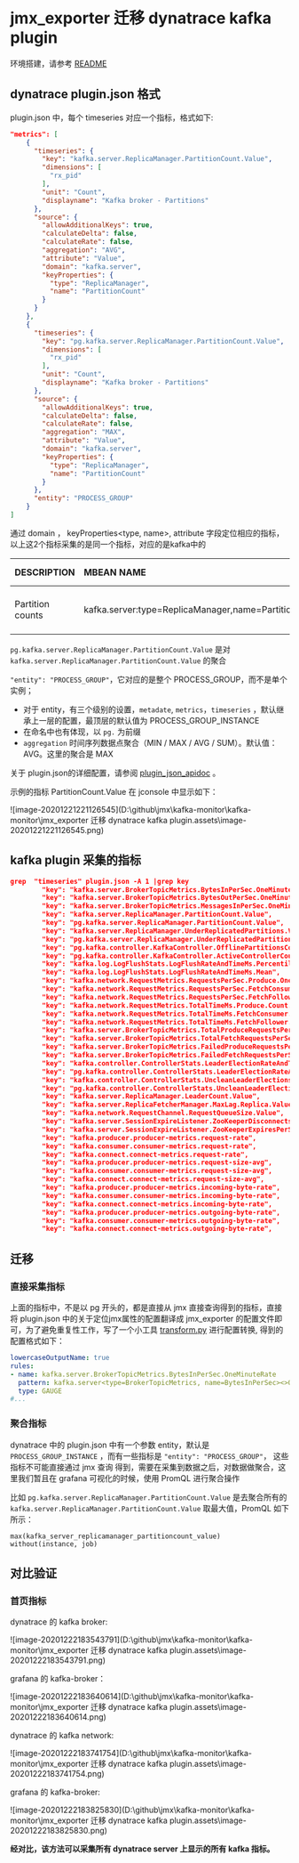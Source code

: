 # jmx_exporter 迁移 dynatrace kafka plugin

环境搭建，请参考 [README](README.md)

## dynatrace plugin.json 格式

plugin.json 中，每个 timeseries 对应一个指标，格式如下:

```json
"metrics": [
    {
      "timeseries": {
        "key": "kafka.server.ReplicaManager.PartitionCount.Value",
        "dimensions": [
          "rx_pid"
        ],
        "unit": "Count",
        "displayname": "Kafka broker - Partitions"
      },
      "source": {
        "allowAdditionalKeys": true,
        "calculateDelta": false,
        "calculateRate": false,
        "aggregation": "AVG",
        "attribute": "Value",
        "domain": "kafka.server",
        "keyProperties": {
          "type": "ReplicaManager",
          "name": "PartitionCount"
        }
      }
    },
    {
      "timeseries": {
        "key": "pg.kafka.server.ReplicaManager.PartitionCount.Value",
        "dimensions": [
          "rx_pid"
        ],
        "unit": "Count",
        "displayname": "Kafka broker - Partitions"
      },
      "source": {
        "allowAdditionalKeys": true,
        "calculateDelta": false,
        "calculateRate": false,
        "aggregation": "MAX",
        "attribute": "Value",
        "domain": "kafka.server",
        "keyProperties": {
          "type": "ReplicaManager",
          "name": "PartitionCount"
        }
      },
      "entity": "PROCESS_GROUP"
    }
]    
```

通过   domain ， keyProperties<type, name>,   attribute    字段定位相应的指标，以上这2个指标采集的是同一个指标，对应的是kafka中的

| DESCRIPTION      | MBEAN NAME                                           | NORMAL VALUE               |
| :--------------- | :--------------------------------------------------- | :------------------------- |
| Partition counts | kafka.server:type=ReplicaManager,name=PartitionCount | mostly even across brokers |

`pg.kafka.server.ReplicaManager.PartitionCount.Value` 是对  `kafka.server.ReplicaManager.PartitionCount.Value` 的聚合

`"entity": "PROCESS_GROUP"`，它对应的是整个 PROCESS_GROUP，而不是单个实例；

- 对于  entity，有三个级别的设置，`metadate`, `metrics`，`timeseries` ，默认继承上一层的配置，最顶层的默认值为 PROCESS_GROUP_INSTANCE
- 在命名中也有体现，以 `pg.` 为前缀
- `aggregation`  时间序列数据点聚合（MIN / MAX / AVG / SUM）。默认值：AVG。这里的聚合是 MAX

关于 plugin.json的详细配置，请参阅 [plugin_json_apidoc](https://dynatrace.github.io/plugin-sdk/api/plugin_json_apidoc.html) 。

示例的指标  PartitionCount.Value 在 jconsole 中显示如下：

![image-20201221221126545](D:\github\jmx\kafka-monitor\kafka-monitor\jmx_exporter 迁移 dynatrace kafka plugin.assets\image-20201221221126545.png)



## kafka plugin 采集的指标

```json
grep  "timeseries" plugin.json -A 1 |grep key
        "key": "kafka.server.BrokerTopicMetrics.BytesInPerSec.OneMinuteRate",
        "key": "kafka.server.BrokerTopicMetrics.BytesOutPerSec.OneMinuteRate",
        "key": "kafka.server.BrokerTopicMetrics.MessagesInPerSec.OneMinuteRate",
        "key": "kafka.server.ReplicaManager.PartitionCount.Value",
        "key": "pg.kafka.server.ReplicaManager.PartitionCount.Value",
        "key": "kafka.server.ReplicaManager.UnderReplicatedPartitions.Value",
        "key": "pg.kafka.server.ReplicaManager.UnderReplicatedPartitions.Value",
        "key": "pg.kafka.controller.KafkaController.OfflinePartitionsCount.Value",
        "key": "pg.kafka.controller.KafkaController.ActiveControllerCount.Value",
        "key": "kafka.log.LogFlushStats.LogFlushRateAndTimeMs.Percentile95th",
        "key": "kafka.log.LogFlushStats.LogFlushRateAndTimeMs.Mean",
        "key": "kafka.network.RequestMetrics.RequestsPerSec.Produce.OneMinuteRate.request",
        "key": "kafka.network.RequestMetrics.RequestsPerSec.FetchConsumer.OneMinuteRate.request",
        "key": "kafka.network.RequestMetrics.RequestsPerSec.FetchFollower.OneMinuteRate.request",
        "key": "kafka.network.RequestMetrics.TotalTimeMs.Produce.Count.request",
        "key": "kafka.network.RequestMetrics.TotalTimeMs.FetchConsumer.Count.request",
        "key": "kafka.network.RequestMetrics.TotalTimeMs.FetchFollower.Count.request",
        "key": "kafka.server.BrokerTopicMetrics.TotalProduceRequestsPerSec.OneMinuteRate",
        "key": "kafka.server.BrokerTopicMetrics.TotalFetchRequestsPerSec.OneMinuteRate",
        "key": "kafka.server.BrokerTopicMetrics.FailedProduceRequestsPerSec.OneMinuteRate",
        "key": "kafka.server.BrokerTopicMetrics.FailedFetchRequestsPerSec.OneMinuteRate",
        "key": "kafka.controller.ControllerStats.LeaderElectionRateAndTimeMs.OneMinuteRate",
        "key": "pg.kafka.controller.ControllerStats.LeaderElectionRateAndTimeMs.OneMinuteRate",
        "key": "kafka.controller.ControllerStats.UncleanLeaderElectionsPerSec.OneMinuteRate",
        "key": "pg.kafka.controller.ControllerStats.UncleanLeaderElectionsPerSec.OneMinuteRate",
        "key": "kafka.server.ReplicaManager.LeaderCount.Value",
        "key": "kafka.server.ReplicaFetcherManager.MaxLag.Replica.Value",
        "key": "kafka.network.RequestChannel.RequestQueueSize.Value",
        "key": "kafka.server.SessionExpireListener.ZooKeeperDisconnectsPerSec.OneMinuteRate",
        "key": "kafka.server.SessionExpireListener.ZooKeeperExpiresPerSec.OneMinuteRate",
        "key": "kafka.producer.producer-metrics.request-rate",
        "key": "kafka.consumer.consumer-metrics.request-rate",
        "key": "kafka.connect.connect-metrics.request-rate",
        "key": "kafka.producer.producer-metrics.request-size-avg",
        "key": "kafka.consumer.consumer-metrics.request-size-avg",
        "key": "kafka.connect.connect-metrics.request-size-avg",
        "key": "kafka.producer.producer-metrics.incoming-byte-rate",
        "key": "kafka.consumer.consumer-metrics.incoming-byte-rate",
        "key": "kafka.connect.connect-metrics.incoming-byte-rate",
        "key": "kafka.producer.producer-metrics.outgoing-byte-rate",
        "key": "kafka.consumer.consumer-metrics.outgoing-byte-rate",
        "key": "kafka.connect.connect-metrics.outgoing-byte-rate",
```

## 迁移

### 直接采集指标

上面的指标中，不是以 pg 开头的，都是直接从 jmx 直接查询得到的指标，直接将 plugin.json 中的关于定位jmx属性的配置翻译成 jmx_exporter 的配置文件即可，为了避免重复性工作，写了一个小工具  [transform.py](tools/transform.py)  进行配置转换, 得到的配置格式如下：

```yaml
lowercaseOutputName: true
rules:
- name: kafka.server.BrokerTopicMetrics.BytesInPerSec.OneMinuteRate
  pattern: kafka.server<type=BrokerTopicMetrics, name=BytesInPerSec><>OneMinuteRate
  type: GAUGE
#...
```

### 聚合指标

dynatrace 中的 plugin.json 中有一个参数 entity，默认是  `PROCESS_GROUP_INSTANCE` ，而有一些指标是 `"entity": "PROCESS_GROUP"`， 这些指标不可能直接通过 jmx 查询 得到，需要在采集到数据之后，对数据做聚合，这里我们暂且在 grafana 可视化的时候，使用 PromQL 进行聚合操作

比如   `pg.kafka.server.ReplicaManager.PartitionCount.Value`  是去聚合所有的 `kafka.server.ReplicaManager.PartitionCount.Value` 取最大值，PromQL 如下所示：

```
max(kafka_server_replicamanager_partitioncount_value) without(instance, job)
```



## 对比验证

### 首页指标

dynatrace 的 kafka broker:

![image-20201222183543791](D:\github\jmx\kafka-monitor\kafka-monitor\jmx_exporter 迁移 dynatrace kafka plugin.assets\image-20201222183543791.png)

grafana 的 kafka-broker：

![image-20201222183640614](D:\github\jmx\kafka-monitor\kafka-monitor\jmx_exporter 迁移 dynatrace kafka plugin.assets\image-20201222183640614.png)

dynatrace 的 kafka network:

![image-20201222183741754](D:\github\jmx\kafka-monitor\kafka-monitor\jmx_exporter 迁移 dynatrace kafka plugin.assets\image-20201222183741754.png)

grafana 的 kafka-broker:

![image-20201222183825830](D:\github\jmx\kafka-monitor\kafka-monitor\jmx_exporter 迁移 dynatrace kafka plugin.assets\image-20201222183825830.png)



**经对比，该方法可以采集所有 dynatrace server 上显示的所有 kafka 指标。**